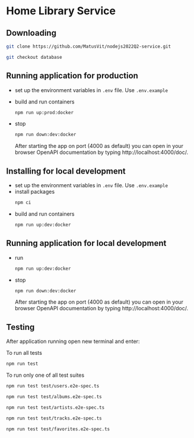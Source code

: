 # Home Library Service

## Downloading

```bash
git clone https://github.com/MatusVit/nodejs2022Q2-service.git
```

```bash
git checkout database
```

## Running application for production

- set up the environment variables in `.env` file. Use `.env.example`
- build and run containers
  ```bash
  npm run up:prod:docker
  ```
- stop

  ```bash
  npm run down:dev:docker
  ```

  After starting the app on port (4000 as default) you can open in your browser OpenAPI documentation by typing http://localhost:4000/doc/.

## Installing for local development

- set up the environment variables in `.env` file. Use `.env.example`
- install packages
  ```bash
  npm ci
  ```
- build and run containers
  ```bash
  npm run up:dev:docker
  ```

## Running application for local development

- run
  ```bash
  npm run up:dev:docker
  ```
- stop
  ```bash
  npm run down:dev:docker
  ```
  After starting the app on port (4000 as default) you can open
  in your browser OpenAPI documentation by typing http://localhost:4000/doc/.

## Testing

After application running open new terminal and enter:

To run all tests

```bash
npm run test
```

To run only one of all test suites

```bash
npm run test test/users.e2e-spec.ts
```

```bash
npm run test test/albums.e2e-spec.ts
```

```bash
npm run test test/artists.e2e-spec.ts
```

```bash
npm run test test/tracks.e2e-spec.ts
```

```bash
npm run test test/favorites.e2e-spec.ts
```
